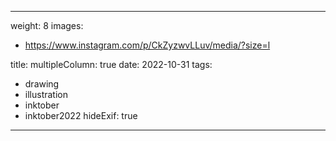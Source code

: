 
---
weight: 8
images:
- https://www.instagram.com/p/CkZyzwvLLuv/media/?size=l

title:
multipleColumn: true
date: 2022-10-31
tags:
- drawing
- illustration
- inktober
- inktober2022
hideExif: true
---

